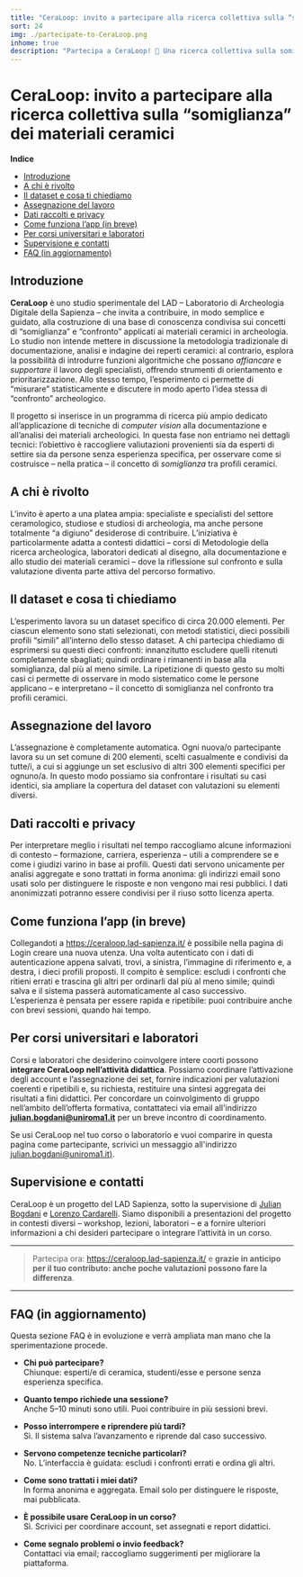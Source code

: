 ```yaml
---
title: "CeraLoop: invito a partecipare alla ricerca collettiva sulla “somiglianza” dei profili ceramici in archeologia"
sort: 24
img: ./partecipate-to-CeraLoop.png
inhome: true
description: "Partecipa a CeraLoop! 🏺 Una ricerca collettiva sulla somiglianza dei profili ceramici in archeologia. Aperta a tutti: esperti, studenti e appassionati. Contribuisci con pochi minuti alla classificazione archeologica basata su intelligenza artificiale"
---
```


# CeraLoop: invito a partecipare alla ricerca collettiva sulla “somiglianza” dei materiali ceramici

**Indice**
- [Introduzione](#introduzione)
- [A chi è rivolto](#a-chi-e-rivolto)
- [Il dataset e cosa ti chiediamo](#il-dataset-e-cosa-ti-chiediamo)
- [Assegnazione del lavoro](#assegnazione-del-lavoro)
- [Dati raccolti e privacy](#dati-raccolti-e-privacy)
- [Come funziona l’app (in breve)](#come-funziona-lapp-in-breve)
- [Per corsi universitari e laboratori](#per-corsi-universitari-e-laboratori)
- [Supervisione e contatti](#supervisione-e-contatti)
- [FAQ (in aggiornamento)](#faq-in-aggiornamento)

##  Introduzione
**CeraLoop** è uno studio sperimentale del LAD – Laboratorio di Archeologia Digitale della Sapienza – che invita a contribuire, in modo semplice e guidato, alla costruzione di una base di conoscenza condivisa sui concetti di “somiglianza” e “confronto” applicati ai materiali ceramici in archeologia. Lo studio non intende mettere in discussione la metodologia tradizionale di documentazione, analisi e indagine dei reperti ceramici: al contrario, esplora la possibilità di introdurre funzioni algoritmiche che possano _affiancare_ e _supportare_ il lavoro degli specialisti, offrendo strumenti di orientamento e prioritarizzazione. Allo stesso tempo, l’esperimento ci permette di “misurare” statisticamente e discutere in modo aperto l’idea stessa di “confronto” archeologico.

Il progetto si inserisce in un programma di ricerca più ampio dedicato all’applicazione di tecniche di _computer vision_ alla documentazione e all’analisi dei materiali archeologici. In questa fase non entriamo nei dettagli tecnici: l’obiettivo è raccogliere valiutazioni provenienti sia da esperti di settire sia da persone senza esperienza specifica, per osservare come si costruisce – nella pratica – il concetto di _somiglianza_ tra profili ceramici.

## A chi è rivolto

L’invito è aperto a una platea ampia: specialiste e specialisti del settore ceramologico, studiose e studiosi di archeologia, ma anche persone totalmente “a digiuno” desiderose di contribuire. L’iniziativa è particolarmente adatta a contesti didattici – corsi di Metodologie della ricerca archeologica, laboratori dedicati al disegno, alla documentazione e allo studio dei materiali ceramici – dove la riflessione sul confronto e sulla valutazione diventa parte attiva del percorso formativo.

## Il dataset e cosa ti chiediamo

L’esperimento lavora su un dataset specifico di circa 20.000 elementi. Per ciascun elemento sono stati selezionati, con metodi statistici, dieci possibili profili “simili” all’interno dello stesso dataset. A chi partecipa chiediamo di esprimersi su questi dieci confronti: innanzitutto escludere quelli ritenuti completamente sbagliati; quindi ordinare i rimanenti in base alla somiglianza, dal più al meno simile. La ripetizione di questo gesto su molti casi ci permette di osservare in modo sistematico come le persone applicano – e interpretano – il concetto di somiglianza nel confronto tra profili ceramici.

## Assegnazione del lavoro

L’assegnazione è completamente automatica. Ogni nuova/o partecipante lavora su un set comune di 200 elementi, scelti casualmente e condivisi da tutte/i, a cui si aggiunge un set esclusivo di altri 300 elementi specifici per ognuno/a. In questo modo possiamo sia confrontare i risultati su casi identici, sia ampliare la copertura del dataset con valutazioni su elementi diversi.

## Dati raccolti e privacy

Per interpretare meglio i risultati nel tempo raccogliamo alcune informazioni di contesto – formazione, carriera, esperienza – utili a comprendere se e come i giudizi varino in base ai profili. Questi dati servono unicamente per analisi aggregate e sono trattati in forma anonima: gli indirizzi email sono usati solo per distinguere le risposte e non vengono mai resi pubblici. I dati anonimizzati potranno essere condivisi per il riuso sotto licenza aperta.

## Come funziona l’app (in breve)

Collegandoti a https://ceraloop.lad-sapienza.it/ è possibile nella pagina di Login creare una nuova utenza. Una volta autenticato con i dati di autenticazione appena salvati, trovi, a sinistra, l’immagine di riferimento e, a destra, i dieci profili proposti. Il compito è semplice: escludi i confronti che ritieni errati e trascina gli altri per ordinarli dal più al meno simile; quindi salva e il sistema passerà automaticamente al caso successivo. L’esperienza è pensata per essere rapida e ripetibile: puoi contribuire anche con brevi sessioni, quando hai tempo.

## Per corsi universitari e laboratori

Corsi e laboratori che desiderino coinvolgere intere coorti possono **integrare CeraLoop nell’attività didattica**. Possiamo coordinare l’attivazione degli account e l’assegnazione dei set, fornire indicazioni per valutazioni coerenti e ripetibili e, su richiesta, restituire una sintesi aggregata dei risultati a fini didattici. Per concordare un coinvolgimento di gruppo nell’ambito dell’offerta formativa, contattateci via email all'indirizzo [**julian.bogdani@uniroma1.it**](mailto:julian.bogdani@uniroma1.it) per un breve incontro di coordinamento.

Se usi CeraLoop nel tuo corso o laboratorio e vuoi comparire in questa pagina come partecipante, scrivici un messaggio all'indirizzo [julian.bogdani@uniroma1.it)](mailto:julian.bogdani@uniroma1.it).

## Supervisione e contatti

CeraLoop è un progetto del LAD Sapienza, sotto la supervisione di [Julian Bogdani](mailto:julian.bogdani@uniroma1.it) e [Lorenzo Cardarelli](mailto:lorenzo.cardarelli@uniroma1.it). Siamo disponibili a presentazioni del progetto in contesti diversi – workshop, lezioni, laboratori – e a fornire ulteriori informazioni a chi desideri partecipare o integrare l’attività in un corso.

---

> Partecipa ora: https://ceraloop.lad-sapienza.it/ e **grazie in anticipo per il tuo contributo: anche poche valutazioni possono fare la differenza**.

---

## FAQ (in aggiornamento)

Questa sezione FAQ è in evoluzione e verrà ampliata man mano che la sperimentazione procede.

- **Chi può partecipare?**  
  Chiunque: esperti/e di ceramica, studenti/esse e persone senza esperienza specifica.

- **Quanto tempo richiede una sessione?**  
  Anche 5–10 minuti sono utili. Puoi contribuire in più sessioni brevi.

- **Posso interrompere e riprendere più tardi?**  
  Sì. Il sistema salva l’avanzamento e riprende dal caso successivo.

- **Servono competenze tecniche particolari?**  
  No. L’interfaccia è guidata: escludi i confronti errati e ordina gli altri.

- **Come sono trattati i miei dati?**  
  In forma anonima e aggregata. Email solo per distinguere le risposte, mai pubblicata.

- **È possibile usare CeraLoop in un corso?**  
  Sì. Scrivici per coordinare account, set assegnati e report didattici.

- **Come segnalo problemi o invio feedback?**  
  Contattaci via email; raccogliamo suggerimenti per migliorare la piattaforma.
